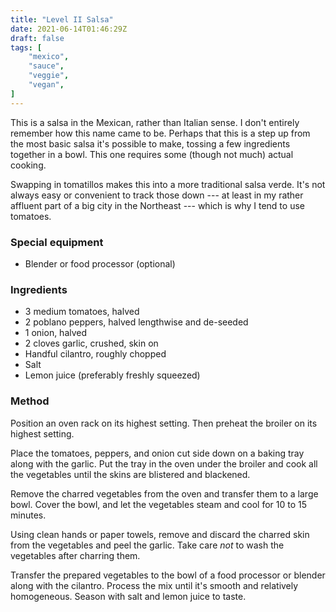 ```yaml
---
title: "Level II Salsa"
date: 2021-06-14T01:46:29Z
draft: false
tags: [
    "mexico",
    "sauce",
    "veggie",
    "vegan",
]
---
```


This is a salsa in the Mexican, rather than Italian sense. I don't entirely remember how this name came to be. Perhaps that this is a step up from the most basic salsa it's possible to make, tossing a few ingredients together in a bowl. This one requires some (though not much) actual cooking.

Swapping in tomatillos makes this into a more traditional salsa verde. It's not always easy or convenient to track those down --- at least in my rather affluent part of a big city in the Northeast --- which is why I tend to use tomatoes.

### Special equipment

* Blender or food processor (optional)

### Ingredients

* 3 medium tomatoes, halved
* 2 poblano peppers, halved lengthwise and de-seeded
* 1 onion, halved
* 2 cloves garlic, crushed, skin on
* Handful cilantro, roughly chopped
* Salt
* Lemon juice (preferably freshly squeezed)

### Method

Position an oven rack on its highest setting. Then preheat the broiler on its highest setting.

Place the tomatoes, peppers, and onion cut side down on a baking tray along with the garlic. Put the tray in the oven under the broiler and cook all the vegetables until the skins are blistered and blackened.

Remove the charred vegetables from the oven and transfer them to a large bowl. Cover the bowl, and let the vegetables steam and cool for 10 to 15 minutes.

Using clean hands or paper towels, remove and discard the charred skin from the vegetables and peel the garlic. Take care _not_ to wash the vegetables after charring them.

Transfer the prepared vegetables to the bowl of a food processor or blender along with the cilantro. Process the mix until it's smooth and relatively homogeneous. Season with salt and lemon juice to taste.

